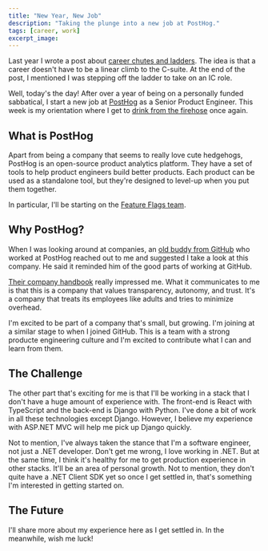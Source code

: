 ```yaml
---
title: "New Year, New Job"
description: "Taking the plunge into a new job at PostHog."
tags: [career, work]
excerpt_image: 
---
```


Last year I wrote a post about [career chutes and ladders](/archive/2024/12/10/chutes-and-ladder). The idea is that a career doesn't have to be a linear climb to the C-suite. At the end of the post, I mentioned I was stepping off the ladder to take on an IC role.

Well, today's the day! After over a year of being on a personally funded sabbatical, I start a new job at [PostHog](https://posthog.com) as a Senior Product Engineer. This week is my orientation where I get to [drink from the firehose](https://haacked.com/archive/2007/10/26/drinking-from-the-firehose.aspx/) once again.

## What is PostHog

Apart from being a company that seems to really love cute hedgehogs, PostHog is an open-source product analytics platform. They have a set of tools to help product engineers build better products. Each product can be used as a standalone tool, but they're designed to level-up when you put them together.

In particular, I'll be starting on the [Feature Flags team](https://posthog.com/feature-flags).

## Why PostHog?

When I was looking around at companies, an [old buddy from GitHub](https://github.com/phanatic) who worked at PostHog reached out to me and suggested I take a look at this company. He said it reminded him of the good parts of working at GitHub.

[Their company handbook](https://posthog.com/handbook) really impressed me. What it communicates to me is that this is a company that values transparency, autonomy, and trust. It's a company that treats its employees like adults and tries to minimize overhead.

I'm excited to be part of a company that's small, but growing. I'm joining at a similar stage to when I joined GitHub. This is a team with a strong producte engineering culture and I'm excited to contribute what I can and learn from them.

## The Challenge

The other part that's exciting for me is that I'll be working in a stack that I don't have a huge amount of experience with. The front-end is React with TypeScript and the back-end is Django with Python. I've done a bit of work in all these technologies except Django. However, I believe my experience with ASP.NET MVC will help me pick up Django quickly.

Not to mention, I've always taken the stance that I'm a software engineer, not just a .NET developer. Don't get me wrong, I love working in .NET. But at the same time, I think it's healthy for me to get production experience in other stacks. It'll be an area of personal growth. Not to mention, they don't quite have a .NET Client SDK yet so once I get settled in, that's something I'm interested in getting started on.

## The Future

I'll share more about my experience here as I get settled in. In the meanwhile, wish me luck!
